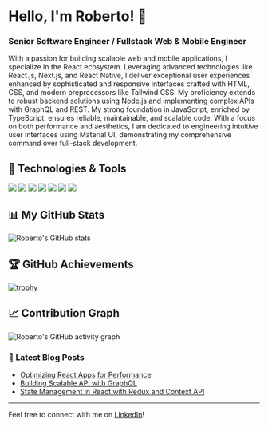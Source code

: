 # Hello, I'm Roberto! 👋

### Senior Software Engineer / Fullstack Web & Mobile Engineer

With a passion for building scalable web and mobile applications, I specialize in the React ecosystem. Leveraging advanced technologies like React.js, Next.js, and React Native, I deliver exceptional user experiences enhanced by sophisticated and responsive interfaces crafted with HTML, CSS, and modern preprocessors like Tailwind CSS. My proficiency extends to robust backend solutions using Node.js and implementing complex APIs with GraphQL and REST. My strong foundation in JavaScript, enriched by TypeScript, ensures reliable, maintainable, and scalable code. With a focus on both performance and aesthetics, I am dedicated to engineering intuitive user interfaces using Material UI, demonstrating my comprehensive command over full-stack development.

## 🔧 Technologies & Tools
![](https://img.shields.io/badge/Code-React.js-informational?style=flat&logo=react&logoColor=61DAFB&color=2bbc8a)
![](https://img.shields.io/badge/Code-Next.js-informational?style=flat&logo=next.js&logoColor=white&color=2bbc8a)
![](https://img.shields.io/badge/Code-React_Native-informational?style=flat&logo=react&logoColor=61DAFB&color=2bbc8a)
![](https://img.shields.io/badge/Backend-Node.js-informational?style=flat&logo=node.js&logoColor=339933&color=2bbc8a)
![](https://img.shields.io/badge/API-GraphQL-informational?style=flat&logo=graphql&logoColor=E10098&color=2bbc8a)
![](https://img.shields.io/badge/API-REST-informational?style=flat&logoColor=white&color=2bbc8a)
![](https://img.shields.io/badge/UI-Material_UI-informational?style=flat&logo=material-ui&logoColor=0081CB&color=2bbc8a)

## 📊 My GitHub Stats

![Roberto's GitHub stats](https://github-readme-stats.vercel.app/api?username=robertocandales&show_icons=true&theme=radical)

## 🏆 GitHub Achievements

[![trophy](https://github-profile-trophy.vercel.app/?username=robertocandales&theme=nord)](https://github.com/ryo-ma/github-profile-trophy)

## 📈 Contribution Graph

![Roberto's GitHub activity graph](https://activity-graph.herokuapp.com/graph?username=robertocandales&theme=xcode)

### 📝 Latest Blog Posts
<!-- BLOG-POST-LIST:START -->
- [Optimizing React Apps for Performance](#)
- [Building Scalable API with GraphQL](#)
- [State Management in React with Redux and Context API](#)
<!-- BLOG-POST-LIST:END -->

---

Feel free to connect with me on [LinkedIn](https://www.linkedin.com/in/robertocandales)!


